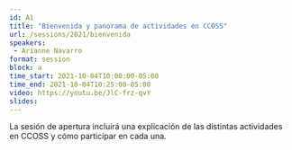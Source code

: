 ```yaml
---
id: A1
title: "Bienvenida y panorama de actividades en CCOSS"
url: /sessions/2021/bienvenida
speakers:
 - Arianne Navarro
format: session
block: a
time_start: 2021-10-04T10:00:00-05:00
time_end: 2021-10-04T10:25:00-05:00
video: https://youtu.be/JlC-frz-qvY
slides:
---
```


La sesión de apertura incluirá una explicación de las distintas actividades en CCOSS y cómo participar en cada una.
